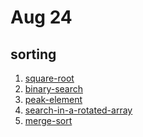 # Aug 24
## sorting


1. <a href="https://practice.geeksforgeeks.org/problems/square-root/1/">square-root</a>
2. <a href="https://practice.geeksforgeeks.org/problems/binary-search-1587115620/1/">binary-search</a>
3. <a href="https://practice.geeksforgeeks.org/problems/peak-element/1/">peak-element</a><br>
4. <a href="https://practice.geeksforgeeks.org/problems/search-in-a-rotated-array0959/1/">search-in-a-rotated-array</a>
5. <a href="https://practice.geeksforgeeks.org/problems/merge-sort/1/">merge-sort</a>


